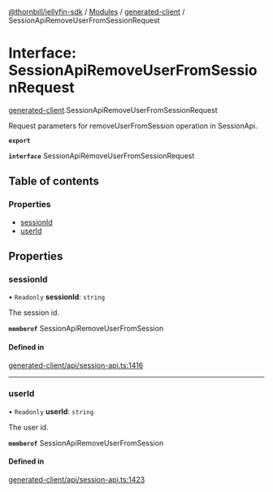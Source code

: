 [@thornbill/jellyfin-sdk](../README.md) / [Modules](../modules.md) / [generated-client](../modules/generated_client.md) / SessionApiRemoveUserFromSessionRequest

# Interface: SessionApiRemoveUserFromSessionRequest

[generated-client](../modules/generated_client.md).SessionApiRemoveUserFromSessionRequest

Request parameters for removeUserFromSession operation in SessionApi.

**`export`**

**`interface`** SessionApiRemoveUserFromSessionRequest

## Table of contents

### Properties

- [sessionId](generated_client.SessionApiRemoveUserFromSessionRequest.md#sessionid)
- [userId](generated_client.SessionApiRemoveUserFromSessionRequest.md#userid)

## Properties

### sessionId

• `Readonly` **sessionId**: `string`

The session id.

**`memberof`** SessionApiRemoveUserFromSession

#### Defined in

[generated-client/api/session-api.ts:1416](https://github.com/thornbill/jellyfin-sdk-typescript/blob/b5d0506/src/generated-client/api/session-api.ts#L1416)

___

### userId

• `Readonly` **userId**: `string`

The user id.

**`memberof`** SessionApiRemoveUserFromSession

#### Defined in

[generated-client/api/session-api.ts:1423](https://github.com/thornbill/jellyfin-sdk-typescript/blob/b5d0506/src/generated-client/api/session-api.ts#L1423)
